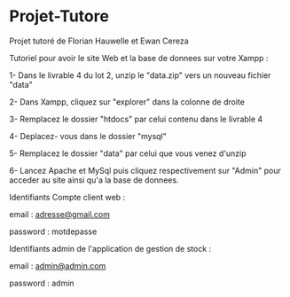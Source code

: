# Projet-Tutore
Projet tutoré de Florian Hauwelle et Ewan Cereza

Tutoriel pour avoir le site Web et la base de donnees sur votre Xampp :

1- Dans le livrable 4 du lot 2, unzip le "data.zip" vers un nouveau fichier "data"

2- Dans Xampp, cliquez sur "explorer" dans la colonne de droite

3- Remplacez le dossier "htdocs" par celui contenu dans le livrable 4

4- Deplacez- vous dans le dossier "mysql"

5- Remplacez le dossier "data" par celui que vous venez d'unzip

6- Lancez Apache et MySql puis cliquez respectivement sur "Admin" pour acceder au site ainsi qu'a la base de donnees.



Identifiants Compte client web :

email : adresse@gmail.com

password : motdepasse




Identifiants admin de l'application de gestion de stock :

email : admin@admin.com

password : admin
